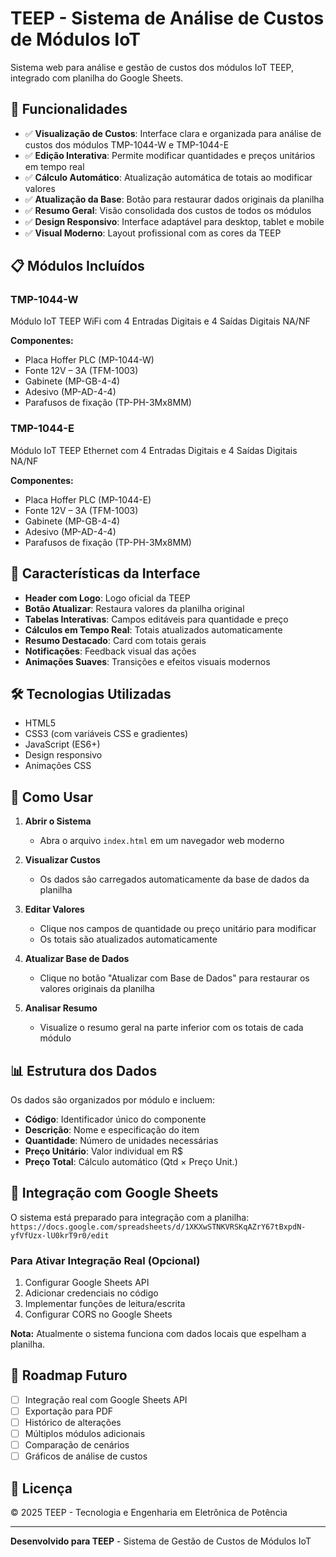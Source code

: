 # TEEP - Sistema de Análise de Custos de Módulos IoT

Sistema web para análise e gestão de custos dos módulos IoT TEEP, integrado com planilha do Google Sheets.

## 🚀 Funcionalidades

- ✅ **Visualização de Custos**: Interface clara e organizada para análise de custos dos módulos TMP-1044-W e TMP-1044-E
- ✅ **Edição Interativa**: Permite modificar quantidades e preços unitários em tempo real
- ✅ **Cálculo Automático**: Atualização automática de totais ao modificar valores
- ✅ **Atualização da Base**: Botão para restaurar dados originais da planilha
- ✅ **Resumo Geral**: Visão consolidada dos custos de todos os módulos
- ✅ **Design Responsivo**: Interface adaptável para desktop, tablet e mobile
- ✅ **Visual Moderno**: Layout profissional com as cores da TEEP

## 📋 Módulos Incluídos

### TMP-1044-W
Módulo IoT TEEP WiFi com 4 Entradas Digitais e 4 Saídas Digitais NA/NF

**Componentes:**
- Placa Hoffer PLC (MP-1044-W)
- Fonte 12V – 3A (TFM-1003)
- Gabinete (MP-GB-4-4)
- Adesivo (MP-AD-4-4)
- Parafusos de fixação (TP-PH-3Mx8MM)

### TMP-1044-E
Módulo IoT TEEP Ethernet com 4 Entradas Digitais e 4 Saídas Digitais NA/NF

**Componentes:**
- Placa Hoffer PLC (MP-1044-E)
- Fonte 12V – 3A (TFM-1003)
- Gabinete (MP-GB-4-4)
- Adesivo (MP-AD-4-4)
- Parafusos de fixação (TP-PH-3Mx8MM)

## 🎨 Características da Interface

- **Header com Logo**: Logo oficial da TEEP
- **Botão Atualizar**: Restaura valores da planilha original
- **Tabelas Interativas**: Campos editáveis para quantidade e preço
- **Cálculos em Tempo Real**: Totais atualizados automaticamente
- **Resumo Destacado**: Card com totais gerais
- **Notificações**: Feedback visual das ações
- **Animações Suaves**: Transições e efeitos visuais modernos

## 🛠️ Tecnologias Utilizadas

- HTML5
- CSS3 (com variáveis CSS e gradientes)
- JavaScript (ES6+)
- Design responsivo
- Animações CSS

## 📱 Como Usar

1. **Abrir o Sistema**
   - Abra o arquivo `index.html` em um navegador web moderno

2. **Visualizar Custos**
   - Os dados são carregados automaticamente da base de dados da planilha

3. **Editar Valores**
   - Clique nos campos de quantidade ou preço unitário para modificar
   - Os totais são atualizados automaticamente

4. **Atualizar Base de Dados**
   - Clique no botão "Atualizar com Base de Dados" para restaurar os valores originais da planilha

5. **Analisar Resumo**
   - Visualize o resumo geral na parte inferior com os totais de cada módulo

## 📊 Estrutura dos Dados

Os dados são organizados por módulo e incluem:
- **Código**: Identificador único do componente
- **Descrição**: Nome e especificação do item
- **Quantidade**: Número de unidades necessárias
- **Preço Unitário**: Valor individual em R$
- **Preço Total**: Cálculo automático (Qtd × Preço Unit.)

## 🔄 Integração com Google Sheets

O sistema está preparado para integração com a planilha:
`https://docs.google.com/spreadsheets/d/1XKXwSTNKVRSKqAZrY67tBxpdN-yfVfUzx-lU0krT9r0/edit`

### Para Ativar Integração Real (Opcional)

1. Configurar Google Sheets API
2. Adicionar credenciais no código
3. Implementar funções de leitura/escrita
4. Configurar CORS no Google Sheets

**Nota:** Atualmente o sistema funciona com dados locais que espelham a planilha.

## 🎯 Roadmap Futuro

- [ ] Integração real com Google Sheets API
- [ ] Exportação para PDF
- [ ] Histórico de alterações
- [ ] Múltiplos módulos adicionais
- [ ] Comparação de cenários
- [ ] Gráficos de análise de custos

## 📄 Licença

© 2025 TEEP - Tecnologia e Engenharia em Eletrônica de Potência

---

**Desenvolvido para TEEP** - Sistema de Gestão de Custos de Módulos IoT

